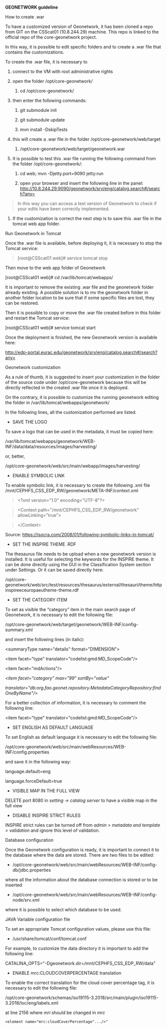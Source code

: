 **GEONETWORK guideline**

How to create .war

To have a customized version of Geonetwork, it has been cloned a repo from GIT
on the CSScat01 (10.8.244.29) machine. This repo is linked to the official repo
of the core-geonetwork project.

In this way, it is possible to edit specific folders and to create a .war file
that contains the customizations.

To create the .war file, it is necessary to

1.  connect to the VM with root administrative rights

2.  open the folder /opt/core-geonetwork/

    1.  cd /opt/core-geonetwork/

3.  then enter the following commands:

    1.  git submodule init

    2.  git submodule update

    3.  mvn install -DskipTests

4.  this will create a .war file in the folder /opt/core-geonetwork/web/target

    1.  /opt/core-geonetwork/web/target/geonetwork.war

5.  It is possible to test this .war file running the following command from the
    folder /opt/core-geonetwork/:

    1.  cd web; mvn -Djetty.port=9090 jetty:run

    2.  open your browser and insert the following line in the panel:  
        <http://10.8.244.29:9090/geonetwork/srv/eng/catalog.search#/search?any=>

>   In this way you can access a test version of Geonetwork to check if your
>   edits have been correctly implemented.

1.  If the customization is correct the next step is to save this .war file in
    the tomcat web app folder.

Run Geonetwork in Tomcat

Once the .war file is available, before deploying it, it is necessary to stop
the Tomcat service:

>   [root\@CSScat01 web]\# service tomcat stop

Then move to the web app folder of Geonetwork

[root\@CSScat01 web]\# cd /var/lib/tomcat/webapps/

It is important to remove the existing .war file and the geonetwork folder
already existing. A possible solution is to mv the geonetwork folder in another
folder location to be sure that if some specific files are lost, they can be
restored.

Then it is possible to copy or move the .war file created before in this folder
and restart the Tomcat service:

[root\@CSScat01 web]\# service tomcat start

Once the deployment is finished, the new Geonetwork version is available here:

<http://edp-portal.eurac.edu/geonetwork/srv/eng/catalog.search#/search?any=>

Geonetwork customization

As a rule of thumb, it is suggested to insert your customization in the folder
of the source code under /opt/core-geonetwork because this will be directly
reflected in the created .war file once it is deployed.

On the contrary, it is possible to customize the running geonetwork editing the
folder in /var/lib/tomcat/webapps/geonetwork/

In the following lines, all the customization performed are listed.

-   SAVE THE LOGO

To save a logo that can be used in the metadata, it must be copied here:

/var/lib/tomcat/webapps/geonetwork/WEB-INF/data/data/resources/images/harvesting/

or, better,

/opt/core-geonetwork/web/src/main/webapp/images/harvesting/

-   ENABLE SYMBOLIC LINK

To enable symbolic link, it is necessary to create the following .xml file
/mnt/CEPHFS_CSS_EDP_RW/geonetwork/META-INF/context.xml

>   \<?xml version="1.0" encoding="UTF-8"?\>

>   \<Context path="/mnt/CEPHFS_CSS_EDP_RW/geonetwork" allowLinking="true"\>

>   \</Context\>

Source: <https://isocra.com/2008/01/following-symbolic-links-in-tomcat/>

-   SET THE INSPIRE THEME .RDF

The thesaurus file needs to be upload when a new geonetwork version is
installed. It is useful for selecting the keywords for the INSPIRE theme. It can
be done directly using the GUI in the Classification System section under
Settings. Or it can be saved directly here:

/opt/core-geonetwork/web/src/test/resources/thesaurus/external/thesauri/theme/httpinspireeceuropaeutheme-theme.rdf

-   SET THE CATEGORY ITEM

To set as visible the “category” item in the main search page of Geonetwork, it
is necessary to edit the following file:

/opt/core-geonetwork/web/target/geonetwork/WEB-INF/config-summary.xml

and insert the following lines (in italic):

\<summaryType name="details" format="DIMENSION"\>

\<item facet="type" translator="codelist:gmd:MD_ScopeCode"/\>

\<item facet="mdActions"/\>

*\<item facet="category" max="99" sortBy="value"*

*translator="db:org.fao.geonet.repository.MetadataCategoryRepository:findOneByName"/\>*

For a better collection of information, it is necessary to comment the following
line:

\<item facet="type" translator="codelist:gmd:MD_ScopeCode"/\>

-   SET ENGLISH AS DEFAULT LANGUAGE

To set English as default language it is necessary to edit the following file:

/opt/core-geonetwork/web/src/main/webResources/WEB-INF/config.properties

and save it in the following way:

language.default=eng

language.forceDefault=true

-   VISIBLE MAP IN THE FULL VIEW

DELETE port 8080 in *setting -\> catalog server* to have a visible map in the
full view

-   DISABLE INSPIRE STRICT RULES

INSPIRE strict rules can be turned off from *admin \> metadata and template \>
validation* and ignore this level of validation.

Database configuration

Once the Geonetwork configuration is ready, it is important to connect it to the
database where the data are stored. There are two files to be edited:

-   /opt/core-geonetwork/web/src/main/webResources/WEB-INF/config-db/jdbc.properties

where all the information about the database connection is stored or to be
inserted

-   /opt/core-geonetwork/web/src/main/webResources/WEB-INF/config-node/srv.xml

where it is possible to select which database to be used.

JAVA Variable configuration file

To set an appropriate Tomcat configuration values, please use this file:

-   /usr/share/tomcat/conf/tomcat.conf

For example, to customize the data directory it is important to add the
following line:

CATALINA_OPTS="-Dgeonetwork.dir=/mnt/CEPHFS_CSS_EDP_RW/data"

-   ENABLE mrc:CLOUDCOVERPERCENTAGE translation

To enable the correct translation for the cloud cover percentage tag, it is necessary to edit the following file:

  /opt/core-geonetwork/schemas/iso19115-3.2018/src/main/plugin/iso19115-3.2018/loc/eng/labels.xml
  
at line 2156 where _mri_ should be changed in _mrc_

    <element name="mrc:cloudCoverPercentage".../>"


